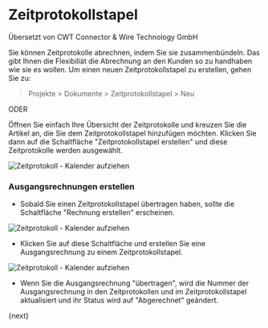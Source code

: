 # Zeitprotokollstapel

<span class="text-muted contributed-by">Übersetzt von CWT Connector & Wire Technology GmbH</span> 

Sie können Zeitprotokolle abrechnen, indem Sie sie zusammenbündeln. Das gibt Ihnen die Flexibiliät die Abrechnung an den Kunden so zu handhaben wie sie es wollen. Um einen neuen Zeitprotokollstapel zu erstellen, gehen Sie zu:

>Projekte > Dokumente > Zeitprotokollstapel > Neu

ODER

Öffnen Sie einfach Ihre Übersicht der Zeitprotokolle und kreuzen Sie die Artikel an, die Sie dem Zeitprotokollstapel hinzufügen möchten. Klicken Sie dann auf die Schaltfläche "Zeitprotokollstapel erstellen" und diese Zeitprotokolle werden ausgewählt.

<img class="screenshot" alt="Zeitprotokoll - Kalender aufziehen" src="{{docs_base_url}}/assets/img/project/time_log_batch.gif">

### Ausgangsrechnungen erstellen

* Sobald Sie einen Zeitprotokollstapel übertragen haben, sollte die Schaltfläche "Rechnung erstellen" erscheinen.

<img class="screenshot" alt="Zeitprotokoll - Kalender aufziehen" src="{{docs_base_url}}/assets/img/project/time_log_batch_make_invoice.png">

* Klicken Sie auf diese Schaltfläche und erstellen Sie eine Ausgangsrechnung zu einem Zeitprotokollstapel.

<img class="screenshot" alt="Zeitprotokoll - Kalender aufziehen" src="{{docs_base_url}}/assets/img/project/time_log_batch_sales_invoice.png">

* Wenn Sie die Ausgangsrechnung "übertragen", wird die Nummer der Ausgangsrechnung in den Zeitprotokollen und im Zeitprotokollstapel aktualisiert und ihr Status wird auf "Abgerechnet" geändert.

{next}
